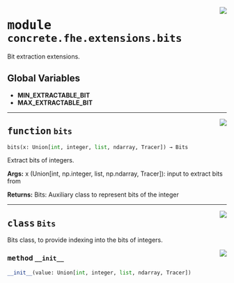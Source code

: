 <!-- markdownlint-disable -->

<a href="../../frontends/concrete-python/concrete/fhe/extensions/bits.py#L0"><img align="right" style="float:right;" src="https://img.shields.io/badge/-source-cccccc?style=flat-square"></a>

# <kbd>module</kbd> `concrete.fhe.extensions.bits`
Bit extraction extensions. 

**Global Variables**
---------------
- **MIN_EXTRACTABLE_BIT**
- **MAX_EXTRACTABLE_BIT**

---

<a href="../../frontends/concrete-python/concrete/fhe/extensions/bits.py#L155"><img align="right" style="float:right;" src="https://img.shields.io/badge/-source-cccccc?style=flat-square"></a>

## <kbd>function</kbd> `bits`

```python
bits(x: Union[int, integer, list, ndarray, Tracer]) → Bits
```

Extract bits of integers. 



**Args:**
  x (Union[int, np.integer, list, np.ndarray, Tracer]):  input to extract bits from 



**Returns:**
  Bits:  Auxiliary class to represent bits of the integer 


---

<a href="../../frontends/concrete-python/concrete/fhe/extensions/bits.py#L19"><img align="right" style="float:right;" src="https://img.shields.io/badge/-source-cccccc?style=flat-square"></a>

## <kbd>class</kbd> `Bits`
Bits class, to provide indexing into the bits of integers. 

<a href="../../frontends/concrete-python/concrete/fhe/extensions/bits.py#L26"><img align="right" style="float:right;" src="https://img.shields.io/badge/-source-cccccc?style=flat-square"></a>

### <kbd>method</kbd> `__init__`

```python
__init__(value: Union[int, integer, list, ndarray, Tracer])
```









